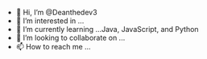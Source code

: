 - 👋 Hi, I’m @Deanthedev3
- 👀 I’m interested in ...
- 🌱 I’m currently learning ...Java, JavaScript, and Python
- 💞️ I’m looking to collaborate on ...
- 📫 How to reach me ...

<!---
Deanthedev3/Deanthedev3 is a ✨ special ✨ repository because its `README.md` (this file) appears on your GitHub profile.
You can click the Preview link to take a look at your changes.
--->
